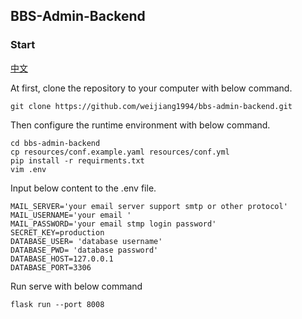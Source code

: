 ## BBS-Admin-Backend

### Start
[中文](README-ZH.md)

At first, clone the repository to your computer with below command.
```shell
git clone https://github.com/weijiang1994/bbs-admin-backend.git
```
Then configure the runtime environment with below command.
```shell
cd bbs-admin-backend
cp resources/conf.example.yaml resources/conf.yml
pip install -r requirments.txt
vim .env
```
Input below content to the .env file.
```dotenv
MAIL_SERVER='your email server support smtp or other protocol'
MAIL_USERNAME='your email '
MAIL_PASSWORD='your email stmp login password'
SECRET_KEY=production
DATABASE_USER= 'database username'
DATABASE_PWD= 'database password'
DATABASE_HOST=127.0.0.1
DATABASE_PORT=3306
```
Run serve with below command
```shell
flask run --port 8008
```